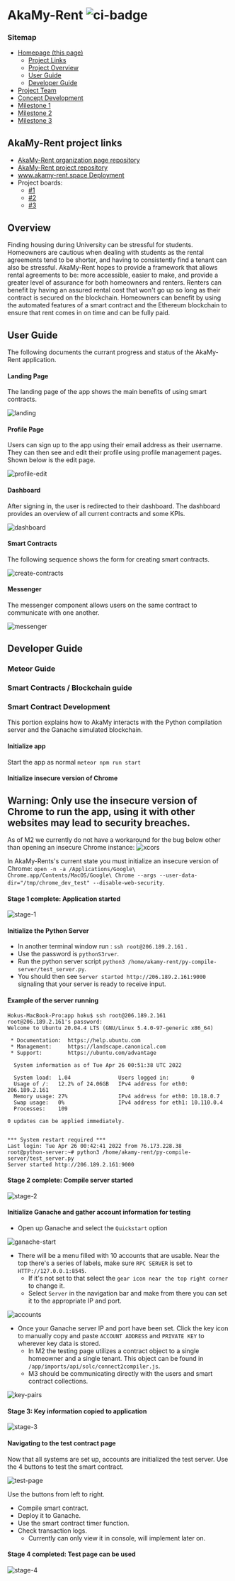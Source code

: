 <style type="text/css">
   th, td { text-align: right; }
</style>

# AkaMy-Rent ![ci-badge](https://github.com/akamy-rent/akamy-rent/workflows/akamy-rent/badge.svg)

### Sitemap 

- [Homepage (this page)](./index.md)
  - [Project Links](#project-links)
  - [Project Overview](#project-overview)
  - [User Guide](#user-guide)
  - [Developer Guide](#dev-guide)
- [Project Team](./team.md)
- [Concept Development](./concept-phase.md)
- [Milestone 1](./ms1.md)
- [Milestone 2](./ms2.md)
- [Milestone 3](./ms3.md)


<h2 id='project-links'>AkaMy-Rent project links</h2>

- [AkaMy-Rent organization page repository](https://github.com/akamy-rent/akamy-rent.github.io)
- [AkaMy-Rent project repository](https://github.com/akamy-rent/akamy-rent)
- [www.akamy-rent.space Deployment](https://www.akamy-rent.space)
- Project boards:
  - [#1](https://github.com/akamy-rent/akamy-rent/projects/1)
  - [#2](https://github.com/akamy-rent/akamy-rent/projects/2)
  - [#3](https://github.com/akamy-rent/akamy-rent/projects/3)

<h2 id='project-overview'> Overview </h2>

Finding housing during University can be stressful for students. Homeowners are cautious when dealing with students as the rental agreements tend to be shorter, and having to consistently find a tenant can also be stressful. AkaMy-Rent hopes to provide a framework that allows rental agreements to be: more accessible, easier to make, and provide a greater level of assurance for both homeowners and renters. Renters can benefit by having an assured rental cost that won't go up so long as their contract is secured on the blockchain. Homeowners can benefit by using the automated features of a smart contract and the Ethereum blockchain to ensure that rent comes in on time and can be fully paid.


<h2 id='user-guide'>User Guide</h2>

The following documents the currant progress and status of the AkaMy-Rent application. 

#### Landing Page
The landing page of the app shows the main benefits of using smart contracts.

![landing](./docs/mockups/20220414_landing.png)

#### Profile Page

Users can sign up to the app using their email address as their username. They can then see and edit their profile using profile management pages. Shown below is the edit page.

![profile-edit](./docs/mockups/20220414_edit-profile.png)

#### Dashboard

After signing in, the user is redirected to their dashboard. The dashboard provides an overview of all current contracts and some KPIs.

![dashboard](./docs/mockups/20220414_dashboard.png)

#### Smart Contracts
The following sequence shows the form for creating smart contracts.

![create-contracts](./docs/mockups/20220414_contract-create_mockup.gif)

#### Messenger
The messenger component allows users on the same contract to communicate with one another.

![messenger](./docs/mockups/20220414_messenger_mockup.gif)

<h2 id='dev-guide'>Developer Guide</h2>

<h3 id='meteor-dev-guide'>Meteor Guide</h3>

<h3 id='blockchain-dev-guide'>Smart Contracts / Blockchain guide</h3>

<h3 id='smart-contract-development'>Smart Contract Development</h3>

This portion explains how to AkaMy interacts with the Python compilation server and the Ganache simulated blockchain. 

#### Initialize app
Start the app as normal `meteor npm run start`
#### Initialize insecure version of Chrome
## Warning: Only use the insecure version of Chrome to run the app, using it with other websites may lead to security breaches.
As of M2 we currently do not have a workaround for the bug below other than opening an insecure Chrome instance:
![xcors](./docs/smartContractTesting/XCORS.png)

In AkaMy-Rents's current state you must initialize an insecure version of Chrome:
`open -n -a /Applications/Google\ Chrome.app/Contents/MacOS/Google\ Chrome --args --user-data-dir="/tmp/chrome_dev_test" --disable-web-security`.

#### Stage 1 complete: Application started
![stage-1](./docs/smartContractTesting/startApp.jpg)

#### Initialize the Python Server
- In another terminal window run : `ssh root@206.189.2.161` .
- Use the password is `pythonS3rver`.
- Run the python server script `python3 /home/akamy-rent/py-compile-server/test_server.py`.
- You should then see `Server started http://206.189.2.161:9000` signaling that your server is ready to receive input.

#### Example of the server running

```
Hokus-MacBook-Pro:app hoku$ ssh root@206.189.2.161
root@206.189.2.161's password: 
Welcome to Ubuntu 20.04.4 LTS (GNU/Linux 5.4.0-97-generic x86_64)

 * Documentation:  https://help.ubuntu.com
 * Management:     https://landscape.canonical.com
 * Support:        https://ubuntu.com/advantage

  System information as of Tue Apr 26 00:51:38 UTC 2022

  System load:  1.04               Users logged in:       0
  Usage of /:   12.2% of 24.06GB   IPv4 address for eth0: 206.189.2.161
  Memory usage: 27%                IPv4 address for eth0: 10.18.0.7
  Swap usage:   0%                 IPv4 address for eth1: 10.110.0.4
  Processes:    109

0 updates can be applied immediately.


*** System restart required ***
Last login: Tue Apr 26 00:42:41 2022 from 76.173.228.38
root@python-server:~# python3 /home/akamy-rent/py-compile-server/test_server.py 
Server started http://206.189.2.161:9000
```

#### Stage 2 complete: Compile server started
![stage-2](./docs/smartContractTesting/compileServer.jpg)

#### Initialize Ganache and gather account information for testing
- Open up Ganache and select the `Quickstart` option

![ganache-start](./docs/smartContractTesting/GanacheStart.png)

- There will be a menu filled with 10 accounts that are usable. Near the top there's a series of labels, make sure `RPC SERVER` is set to `HTTP://127.0.0.1:8545`.
  - If it's not set to that select the `gear icon near the top right corner` to change it.
  - Select `Server` in the navigation bar and make from there you can set it to the appropriate IP and port.

![accounts](./docs/smartContractTesting/GanacheAccounts.png)

- Once your Ganache server IP and port have been set. Click the key icon to manually copy and paste `ACCOUNT ADDRESS` and `PRIVATE KEY` to wherever key data is stored.
  - In M2 the testing page utilizes a contract object to a single homeowner and a single tenant. This object can be found in `/app/imports/api/solc/connect2compiler.js`.
  - M3 should be communicating directly with the users and smart contract collections.

![key-pairs](./docs/smartContractTesting/AccountInfo.png)

#### Stage 3: Key information copied to application
![stage-3](./docs/smartContractTesting/Ganache.jpg)

#### Navigating to the test contract page
Now that all systems are set up, accounts are initialized the test server. Use the 4 buttons to test the smart contract.

![test-page](./docs/smartContractTesting/testContractPage.png)

Use the buttons from left to right.
- Compile smart contract.
- Deploy it to Ganache.
- Use the smart contract timer function.
- Check transaction logs.
  - Currently can only view it in console, will implement later on.

#### Stage 4 completed: Test page can be used
![stage-4](./docs/smartContractTesting/contractProcess.jpg)
